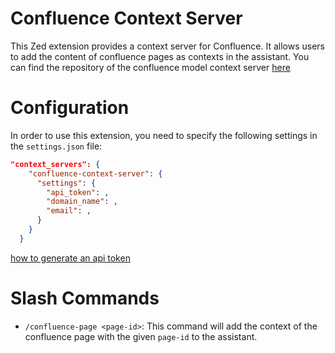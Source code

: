 # Confluence Context Server
This Zed extension provides a context server for Confluence.
It allows users to add the content of confluence pages as contexts in the assistant.
You can find the repository of the confluence model context server [here](https://github.com/mouhamadalmounayar/mcp-confluence)
# Configuration
In order to use this extension, you need to specify the following settings in the `settings.json` file:
```json
"context_servers": {
    "confluence-context-server": {
      "settings": {
        "api_token": ,
        "domain_name": ,
        "email": ,
      }
    }
  }
```
[how to generate an api token](https://support.atlassian.com/atlassian-account/docs/manage-api-tokens-for-your-atlassian-account/)

# Slash Commands
- `/confluence-page <page-id>`: This command will add the context of the confluence page with the given `page-id` to the assistant.
